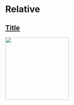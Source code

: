 # Relative

## [Title](https://cssbattle.dev/play/143)

<img width="200px" src="https://cssbattle.dev/targets/143.png">

```html

```
